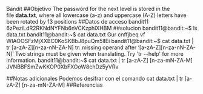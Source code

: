 Bandit
##Objetivo
The password for the next level is stored in the file **data.txt**, where all lowercase (a-z) and uppercase (A-Z) letters have been rotated by 13 positions
##Datos de acceso 
bandit11
6zPeziLdR2RKNdNYFNb6nVCKzphlXHBM
##solucion
bandit11@bandit:~$ ls
data.txt
bandit11@bandit:~$ cat data.txt
Gur cnffjbeq vf WIAOOSFzMjXXBC0KoSKBbJ8puQm5lIEi
bandit11@bandit:~$ cat data.txt | tr [a-zA-Z][n-za-nN-ZA-N]
tr: missing operand after ‘[a-zA-Z][n-za-nN-ZA-N]’
Two strings must be given when translating.
Try 'tr --help' for more information.
bandit11@bandit:~$ cat data.txt | tr [a-zA-Z] [n-za-mN-ZA-M]
JVNBBFSmZwKKOP0XbFXOoW8chDz5yVRv

##Notas adicionales
Podemos desifrar  con el  comando cat data.txt | tr [a-zA-Z] [n-za-mN-ZA-M]
##Referencias 

